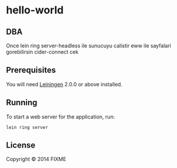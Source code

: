 # hello-world


## DBA
Once lein ring server-headless ile sunucuyu calistir
eww ile sayfalari gorebilirsin
cider-connect cek


## Prerequisites

You will need [Leiningen][] 2.0.0 or above installed.

[leiningen]: https://github.com/technomancy/leiningen

## Running

To start a web server for the application, run:

    lein ring server


## License

Copyright © 2014 FIXME
